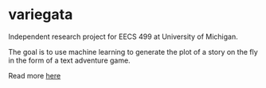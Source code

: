 # variegata

Independent research project for EECS 499 at University of Michigan.

The goal is to use machine learning to generate the plot of a story on the fly in the form of a text adventure game.

Read more [here](https://mkstowe.com/projects/variegata/)
